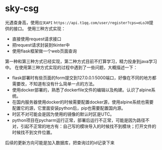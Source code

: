 # sky-csg
光遇查身高，使用`应天API` `https://api.t1qq.com/user/register?cps=eLoJ0`提供的接口。
使用三种方式实现：
- 直接使用request请求接口
- 把request请求封装到tkinter中
- 使用flask框架做一个web页面查询

第一种和第三种方式已经实现，第二种方式目前不打算学习，精力投身到java学习中。
在使用第三种方式实现的过程中遇到了一些问题，大概描述一下：
- flask部署时有些页面的form提交到127.0.0.1:5000端口，好像在不同的地方都需要改，不知道有没有什么简单一点的方法。
- 使用docker部署的，熟悉了dockerfile文件的编辑以及构建。认识了alpine系统。
- 在国内服务器使用docker的时候需要配置docker源，使用alpine系统也需要配置它的源，它里面安装python后，pip也需要配置国内源。
- 时区不对可能会是因为使用的镜像的默认时区是UTC。
- python项目在pycharm运行正常，部署后运行不正常，可能是因为路径不对，引起不正常的地方有：自己写的模块导入的时候找不到模块；打开文件的时候找不到文件位置。


后续的更新方向可能是加入数据库，把查询过的id记录下来
